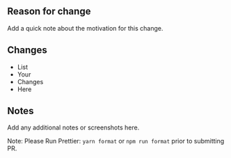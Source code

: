 ## Reason for change

Add a quick note about the motivation for this change.

## Changes

- List
- Your
- Changes
- Here


## Notes

Add any additional notes or screenshots here.


Note: Please Run Prettier: `yarn format` or `npm run format` prior to submitting PR.
